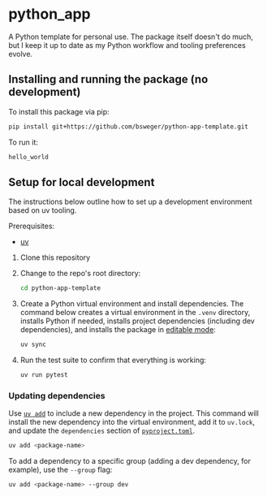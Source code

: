 # python_app

A Python template for personal use. The package itself doesn't do much, but I
keep it up to date as my Python workflow and tooling preferences evolve.

## Installing and running the package (no development)

To install this package via pip:

```bash
pip install git+https://github.com/bsweger/python-app-template.git
```

To run it:

```bash
hello_world
```

## Setup for local development

The instructions below outline how to set up a development environment based
on uv tooling.

Prerequisites:

- [uv](https://docs.astral.sh/uv/getting-started/installation/)

1. Clone this repository
2. Change to the repo's root directory:

    ```bash
    cd python-app-template
    ```

3. Create a Python virtual environment and install dependencies. The command
below creates a virtual environment in the `.venv` directory, installs Python
if needed, installs project dependencies (including dev dependencies), and
installs the package in
[editable mode](https://setuptools.pypa.io/en/stable/userguide/development_mode.html):

    ```bash
    uv sync
    ```

4. Run the test suite to confirm that everything is working:

    ```bash
    uv run pytest
    ```

### Updating dependencies

Use [`uv add`](https://docs.astral.sh/uv/reference/cli/#uv-add) to include a
new dependency in the project. This command will install the new dependency
into the virtual environment, add it to `uv.lock`, and update the
`dependencies` section of [`pyproject.toml`](pyproject.toml).

```bash
uv add <package-name>
```

To add a dependency to a specific group (adding a dev dependency, for example),
use the `--group` flag:

```bash
uv add <package-name> --group dev
```
